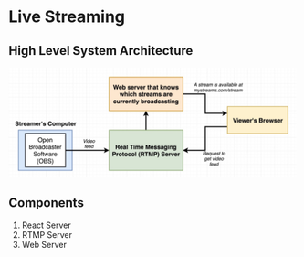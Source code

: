 # Live Streaming

## High Level System Architecture

![system-architecture](images/system-architecture.jpg 'system-architecture')

## Components

1. React Server
2. RTMP Server
3. Web Server
